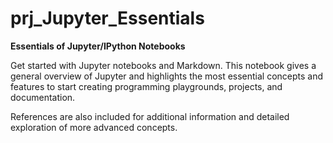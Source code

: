 # prj_Jupyter_Essentials
**Essentials of Jupyter/IPython Notebooks**

Get started with Jupyter notebooks and Markdown. This notebook gives a general overview of Jupyter and highlights the most essential concepts and features to start creating programming playgrounds, projects, and documentation.

References are also included for additional information and detailed exploration of more advanced concepts. 
